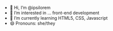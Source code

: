 - 👋 Hi, I’m @ipsilorem
- 👀 I’m interested in ... front-end development
- 🌱 I’m currently learning HTML5, CSS, Javascript
- 😄 Pronouns: she/they

<!---
ipsilorem/ipsilorem is a ✨ special ✨ repository because its `README.md` (this file) appears on your GitHub profile.
You can click the Preview link to take a look at your changes.
--->
